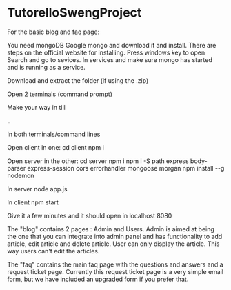 # TutorelloSwengProject

For the basic blog and faq page:

You need mongoDB 
Google mongo and download it and install. There are steps on the official website for installing.
Press windows key to open Search and go to sevices. In services and make sure mongo has started and is running as a service.

Download and extract the folder (if using the .zip)

Open 2 terminals (command prompt)

Make your way in till

..

In both terminals/command lines

Open client in one:
cd client
npm i

Open server in the other:
cd server
npm i
npm i -S path express body-parser express-session cors errorhandler mongoose morgan
npm install --g nodemon

In server 
node app.js

In client 
npm start

Give it a few minutes and it should open in localhost 8080

The "blog" contains 2 pages : Admin and Users.
Admin is aimed at being the one that you can integrate into admin panel and has functionality to add article, edit article and delete article.
User can only display the article. This way users can't edit the articles.

The "faq" contains the main faq page with the questions and answers and a request ticket page. Currently this request ticket page is a very simple email form, but we have included an upgraded form if you prefer that.
